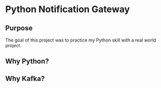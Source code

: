 # Python Notification Gateway

## Purpose

The goal of this project was to practice my Python skill with a real world project. 

## Why Python?

## Why Kafka?